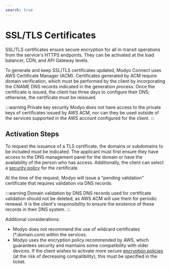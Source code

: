 ```yaml
---
search: true
---
```


# SSL/TLS Certificates

SSL/TLS certificates ensure secure encryption for all in-transit operations from the service's HTTPS endpoints. They can be activated at the load balancer, CDN, and API Gateway levels.

To generate and keep SSL/TLS certificates updated, Modyo Connect uses AWS Certificate Manager (ACM). Certificates generated by ACM require domain verification, which must be performed by the client by incorporating the CNAME DNS records indicated in the generation process. Once the certificate is issued, the client has three days to configure their DNS; otherwise, the certificate must be reissued.

:::warning Private key security
Modyo does not have access to the private keys of certificates issued by AWS ACM, nor can they be used outside of the services supported in the AWS account configured for the client.
:::

## Activation Steps

To request the issuance of a TLS certificate, the domains or subdomains to be included must be indicated. The applicant must first ensure they have access to the DNS management panel for the domain or have the availability of the person who has access. Additionally, the client can select a [security policy](https://docs.aws.amazon.com/elasticloadbalancing/latest/application/create-https-listener.html#describe-ssl-policies) for the certificate.

At the time of the request, Modyo will issue a "pending validation" certificate that requires validation via DNS records.

:::warning Domain validation by DNS
DNS records used for certificate validation should not be deleted, as AWS ACM will use them for periodic renewal. It is the client's responsibility to ensure the existence of these records in their DNS system.
:::

Additional considerations:

- Modyo does not recommend the use of wildcard certificates (*.domain.com) within the services.
- Modyo uses the encryption policy recommended by AWS, which guarantees security and maintains some compatibility with older devices. If the client wishes to activate more secure [encryption policies](https://docs.aws.amazon.com/elasticloadbalancing/latest/application/create-https-listener.html#describe-ssl-policies) (at the risk of decreasing compatibility), this must be specified in the ticket.
